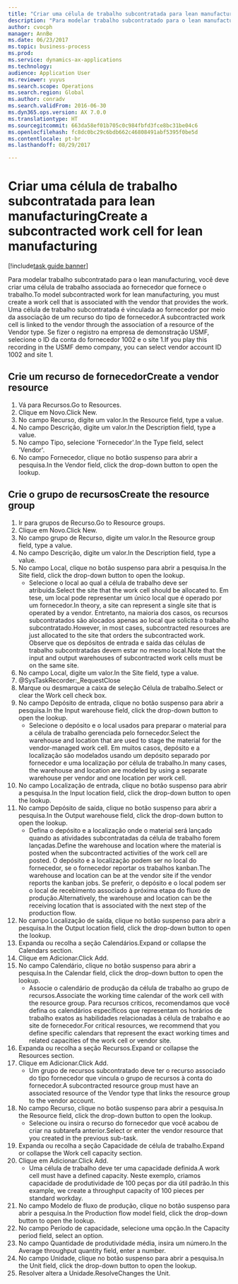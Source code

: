 ```yaml
--- 
title: "Criar uma célula de trabalho subcontratada para lean manufacturing"
description: "Para modelar trabalho subcontratado para o lean manufacturing, você deve criar uma célula de trabalho associada ao fornecedor que fornece o trabalho."
author: cvocph
manager: AnnBe
ms.date: 06/23/2017
ms.topic: business-process
ms.prod: 
ms.service: dynamics-ax-applications
ms.technology: 
audience: Application User
ms.reviewer: yuyus
ms.search.scope: Operations
ms.search.region: Global
ms.author: conradv
ms.search.validFrom: 2016-06-30
ms.dyn365.ops.version: AX 7.0.0
ms.translationtype: HT
ms.sourcegitcommit: 663da58ef01b705c0c984fbfd3fce8bc31be04c6
ms.openlocfilehash: fc8dc0bc29c6bdb662c46808491abf5395f0be5d
ms.contentlocale: pt-br
ms.lasthandoff: 08/29/2017

---
```

# <a name="create-a-subcontracted-work-cell-for-lean-manufacturing"></a><span data-ttu-id="19083-103">Criar uma célula de trabalho subcontratada para lean manufacturing</span><span class="sxs-lookup"><span data-stu-id="19083-103">Create a subcontracted work cell for lean manufacturing</span></span>

[!include[task guide banner](../../includes/task-guide-banner.md)]

<span data-ttu-id="19083-104">Para modelar trabalho subcontratado para o lean manufacturing, você deve criar uma célula de trabalho associada ao fornecedor que fornece o trabalho.</span><span class="sxs-lookup"><span data-stu-id="19083-104">To model subcontracted work for lean manufacturing, you must create a work cell that is associated with the vendor that provides the work.</span></span> <span data-ttu-id="19083-105">Uma célula de trabalho subcontratada é vinculada ao fornecedor por meio da associação de um recurso do tipo de fornecedor.</span><span class="sxs-lookup"><span data-stu-id="19083-105">A subcontracted work cell is linked to the vendor through the association of a resource of the Vendor type.</span></span> <span data-ttu-id="19083-106">Se fizer o registro na empresa de demonstração USMF, selecione o ID da conta do fornecedor 1002 e o site 1.</span><span class="sxs-lookup"><span data-stu-id="19083-106">If you play this recording in the USMF demo company, you can select vendor account ID 1002 and site 1.</span></span>


## <a name="create-a-vendor-resource"></a><span data-ttu-id="19083-107">Crie um recurso de fornecedor</span><span class="sxs-lookup"><span data-stu-id="19083-107">Create a vendor resource</span></span>
1. <span data-ttu-id="19083-108">Vá para Recursos.</span><span class="sxs-lookup"><span data-stu-id="19083-108">Go to Resources.</span></span>
2. <span data-ttu-id="19083-109">Clique em Novo.</span><span class="sxs-lookup"><span data-stu-id="19083-109">Click New.</span></span>
3. <span data-ttu-id="19083-110">No campo Recurso, digite um valor.</span><span class="sxs-lookup"><span data-stu-id="19083-110">In the Resource field, type a value.</span></span>
4. <span data-ttu-id="19083-111">No campo Descrição, digite um valor.</span><span class="sxs-lookup"><span data-stu-id="19083-111">In the Description field, type a value.</span></span>
5. <span data-ttu-id="19083-112">No campo Tipo, selecione 'Fornecedor'.</span><span class="sxs-lookup"><span data-stu-id="19083-112">In the Type field, select 'Vendor'.</span></span>
6. <span data-ttu-id="19083-113">No campo Fornecedor, clique no botão suspenso para abrir a pesquisa.</span><span class="sxs-lookup"><span data-stu-id="19083-113">In the Vendor field, click the drop-down button to open the lookup.</span></span>

## <a name="create-the-resource-group"></a><span data-ttu-id="19083-114">Crie o grupo de recursos</span><span class="sxs-lookup"><span data-stu-id="19083-114">Create the resource group</span></span>
1. <span data-ttu-id="19083-115">Ir para grupos de Recurso.</span><span class="sxs-lookup"><span data-stu-id="19083-115">Go to Resource groups.</span></span>
2. <span data-ttu-id="19083-116">Clique em Novo.</span><span class="sxs-lookup"><span data-stu-id="19083-116">Click New.</span></span>
3. <span data-ttu-id="19083-117">No campo grupo de Recurso, digite um valor.</span><span class="sxs-lookup"><span data-stu-id="19083-117">In the Resource group field, type a value.</span></span>
4. <span data-ttu-id="19083-118">No campo Descrição, digite um valor.</span><span class="sxs-lookup"><span data-stu-id="19083-118">In the Description field, type a value.</span></span>
5. <span data-ttu-id="19083-119">No campo Local, clique no botão suspenso para abrir a pesquisa.</span><span class="sxs-lookup"><span data-stu-id="19083-119">In the Site field, click the drop-down button to open the lookup.</span></span>
    * <span data-ttu-id="19083-120">Selecione o local ao qual a célula de trabalho deve ser atribuída.</span><span class="sxs-lookup"><span data-stu-id="19083-120">Select the site that the work cell should be allocated to.</span></span> <span data-ttu-id="19083-121">Em tese, um local pode representar um único local que é operado por um fornecedor.</span><span class="sxs-lookup"><span data-stu-id="19083-121">In theory, a site can represent a single site that is operated by a vendor.</span></span> <span data-ttu-id="19083-122">Entretanto, na maioria dos casos, os recursos subcontratados são alocados apenas ao local que solicita o trabalho subcontratado.</span><span class="sxs-lookup"><span data-stu-id="19083-122">However, in most cases, subcontracted resources are just allocated to the site that orders the subcontracted work.</span></span> <span data-ttu-id="19083-123">Observe que os depósitos de entrada e saída das células de trabalho subcontratadas devem estar no mesmo local.</span><span class="sxs-lookup"><span data-stu-id="19083-123">Note that the input and output warehouses of subcontracted work cells must be on the same site.</span></span>  
6. <span data-ttu-id="19083-124">No campo Local, digite um valor.</span><span class="sxs-lookup"><span data-stu-id="19083-124">In the Site field, type a value.</span></span>
7. @SysTaskRecorder:_RequestClose
8. <span data-ttu-id="19083-125">Marque ou desmarque a caixa de seleção Célula de trabalho.</span><span class="sxs-lookup"><span data-stu-id="19083-125">Select or clear the Work cell check box.</span></span>
9. <span data-ttu-id="19083-126">No campo Depósito de entrada, clique no botão suspenso para abrir a pesquisa.</span><span class="sxs-lookup"><span data-stu-id="19083-126">In the Input warehouse field, click the drop-down button to open the lookup.</span></span>
    * <span data-ttu-id="19083-127">Selecione o depósito e o local usados para preparar o material para a célula de trabalho gerenciada pelo fornecedor.</span><span class="sxs-lookup"><span data-stu-id="19083-127">Select the warehouse and location that are used to stage the material for the vendor-managed work cell.</span></span> <span data-ttu-id="19083-128">Em muitos casos, depósito e a localização são modelados usando um depósito separado por fornecedor e uma localização por célula de trabalho.</span><span class="sxs-lookup"><span data-stu-id="19083-128">In many cases, the warehouse and location are modeled by using a separate warehouse per vendor and one location per work cell.</span></span>  
10. <span data-ttu-id="19083-129">No campo Localização de entrada, clique no botão suspenso para abrir a pesquisa.</span><span class="sxs-lookup"><span data-stu-id="19083-129">In the Input location field, click the drop-down button to open the lookup.</span></span>
11. <span data-ttu-id="19083-130">No campo Depósito de saída, clique no botão suspenso para abrir a pesquisa.</span><span class="sxs-lookup"><span data-stu-id="19083-130">In the Output warehouse field, click the drop-down button to open the lookup.</span></span>
    * <span data-ttu-id="19083-131">Defina o depósito e a localização onde o material será lançado quando as atividades subcontratadas da célula de trabalho forem lançadas.</span><span class="sxs-lookup"><span data-stu-id="19083-131">Define the warehouse and location where the material is posted when the subcontracted activities of the work cell are posted.</span></span> <span data-ttu-id="19083-132">O depósito e a localização podem ser no local do fornecedor, se o fornecedor reportar os trabalhos kanban.</span><span class="sxs-lookup"><span data-stu-id="19083-132">The warehouse and location can be at the vendor site if the vendor reports the kanban jobs.</span></span> <span data-ttu-id="19083-133">Se preferir, o depósito e o local podem ser o local de recebimento associado à próxima etapa do fluxo de produção.</span><span class="sxs-lookup"><span data-stu-id="19083-133">Alternatively, the warehouse and location can be the receiving location that is associated with the next step of the production flow.</span></span>  
12. <span data-ttu-id="19083-134">No campo Localização de saída, clique no botão suspenso para abrir a pesquisa.</span><span class="sxs-lookup"><span data-stu-id="19083-134">In the Output location field, click the drop-down button to open the lookup.</span></span>
13. <span data-ttu-id="19083-135">Expanda ou recolha a seção Calendários.</span><span class="sxs-lookup"><span data-stu-id="19083-135">Expand or collapse the Calendars section.</span></span>
14. <span data-ttu-id="19083-136">Clique em Adicionar.</span><span class="sxs-lookup"><span data-stu-id="19083-136">Click Add.</span></span>
15. <span data-ttu-id="19083-137">No campo Calendário, clique no botão suspenso para abrir a pesquisa.</span><span class="sxs-lookup"><span data-stu-id="19083-137">In the Calendar field, click the drop-down button to open the lookup.</span></span>
    * <span data-ttu-id="19083-138">Associe o calendário de produção da célula de trabalho ao grupo de recursos.</span><span class="sxs-lookup"><span data-stu-id="19083-138">Associate the working time calendar of the work cell with the resource group.</span></span> <span data-ttu-id="19083-139">Para recursos críticos, recomendamos que você defina os calendários específicos que representam os horários de trabalho exatos as habilidades relacionadas à célula de trabalho e ao site de fornecedor.</span><span class="sxs-lookup"><span data-stu-id="19083-139">For critical resources, we recommend that you define specific calendars that represent the exact working times and related capacities of the work cell or vendor site.</span></span>  
16. <span data-ttu-id="19083-140">Expanda ou recolha a seção Recursos.</span><span class="sxs-lookup"><span data-stu-id="19083-140">Expand or collapse the Resources section.</span></span>
17. <span data-ttu-id="19083-141">Clique em Adicionar.</span><span class="sxs-lookup"><span data-stu-id="19083-141">Click Add.</span></span>
    * <span data-ttu-id="19083-142">Um grupo de recursos subcontratado deve ter o recurso associado do tipo fornecedor que vincula o grupo de recursos à conta do fornecedor.</span><span class="sxs-lookup"><span data-stu-id="19083-142">A subcontracted resource group must have an associated resource of the Vendor type that links the resource group to the vendor account.</span></span>  
18. <span data-ttu-id="19083-143">No campo Recurso, clique no botão suspenso para abrir a pesquisa.</span><span class="sxs-lookup"><span data-stu-id="19083-143">In the Resource field, click the drop-down button to open the lookup.</span></span>
    * <span data-ttu-id="19083-144">Selecione ou insira o recurso do fornecedor que você acabou de criar na subtarefa anterior.</span><span class="sxs-lookup"><span data-stu-id="19083-144">Select or enter the vendor resource that you created in the previous sub-task.</span></span>  
19. <span data-ttu-id="19083-145">Expanda ou recolha a seção Capacidade de célula de trabalho.</span><span class="sxs-lookup"><span data-stu-id="19083-145">Expand or collapse the Work cell capacity section.</span></span>
20. <span data-ttu-id="19083-146">Clique em Adicionar.</span><span class="sxs-lookup"><span data-stu-id="19083-146">Click Add.</span></span>
    * <span data-ttu-id="19083-147">Uma célula de trabalho deve ter uma capacidade definida.</span><span class="sxs-lookup"><span data-stu-id="19083-147">A work cell must have a defined capacity.</span></span> <span data-ttu-id="19083-148">Neste exemplo, criamos capacidade de produtividade de 100 peças por dia útil padrão.</span><span class="sxs-lookup"><span data-stu-id="19083-148">In this example, we create a throughput capacity of 100 pieces per standard workday.</span></span>  
21. <span data-ttu-id="19083-149">No campo Modelo de fluxo de produção, clique no botão suspenso para abrir a pesquisa.</span><span class="sxs-lookup"><span data-stu-id="19083-149">In the Production flow model field, click the drop-down button to open the lookup.</span></span>
22. <span data-ttu-id="19083-150">No campo Período de capacidade, selecione uma opção.</span><span class="sxs-lookup"><span data-stu-id="19083-150">In the Capacity period field, select an option.</span></span>
23. <span data-ttu-id="19083-151">No campo Quantidade de produtividade média, insira um número.</span><span class="sxs-lookup"><span data-stu-id="19083-151">In the Average throughput quantity field, enter a number.</span></span>
24. <span data-ttu-id="19083-152">No campo Unidade, clique no botão suspenso para abrir a pesquisa.</span><span class="sxs-lookup"><span data-stu-id="19083-152">In the Unit field, click the drop-down button to open the lookup.</span></span>
25. <span data-ttu-id="19083-153">Resolver altera a Unidade.</span><span class="sxs-lookup"><span data-stu-id="19083-153">ResolveChanges the Unit.</span></span>


